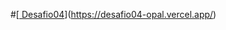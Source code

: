 #[[ Desafio04](https://vercel.com/paulovictormascarenhas-hotmailcom/desafio04)](https://desafio04-opal.vercel.app/)
